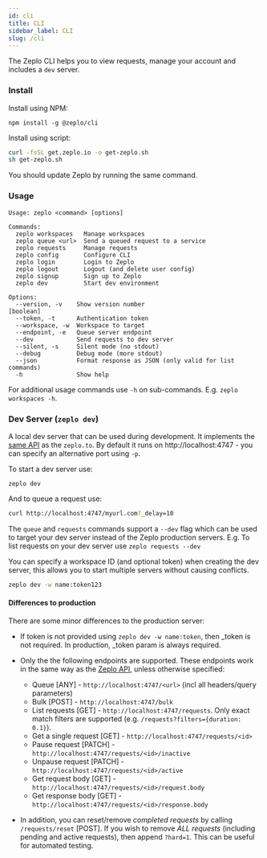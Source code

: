 ```yaml
---
id: cli
title: CLI
sidebar_label: CLI
slug: /cli
---
```



The Zeplo CLI helps you to view requests, manage your account and includes a `dev` server.

### Install

Install using NPM:

```
npm install -g @zeplo/cli
```

Install using script:

```bash
curl -fsSL get.zeplo.io -o get-zeplo.sh
sh get-zeplo.sh
```

You should update Zeplo by running the same command.


### Usage

```
Usage: zeplo <command> [options]

Commands:
  zeplo workspaces   Manage workspaces
  zeplo queue <url>  Send a queued request to a service
  zeplo requests     Manage requests
  zeplo config       Configure CLI
  zeplo login        Login to Zeplo
  zeplo logout       Logout (and delete user config)
  zeplo signup       Sign up to Zeplo
  zeplo dev          Start dev environment

Options:
  --version, -v    Show version number                                 [boolean]
  --token, -t      Authentication token
  --workspace, -w  Workspace to target
  --endpoint, -e   Queue server endpoint
  --dev            Send requests to dev server
  --silent, -s     Silent mode (no stdout)
  --debug          Debug mode (more stdout)
  --json           Format response as JSON (only valid for list commands)
  -h               Show help

```

For additional usage commands use `-h` on sub-commands. E.g. `zeplo workspaces -h`.



### Dev Server (`zeplo dev`)

A local dev server that can be used during development. It implements the [same API](https://zeplo.io/docs) as the `zeplo.to`. By default it runs on http://localhost:4747 - you can specify an alternative port using `-p`.

To start a dev server use:

```
zeplo dev
```

And to queue a request use: 

```sh
curl http://localhost:4747/myurl.com?_delay=10
```

The `queue` and `requests` commands support a `--dev` flag which can be used to target your dev server instead of the Zeplo production servers. E.g. To list requests on your dev server use `zeplo requests --dev`

You can specify a workspace ID (and optional token) when creating the dev server, this allows you to start multiple servers without causing conflicts.

```sh
zeplo dev -w name:token123
```


#### Differences to production

There are some minor differences to the production server:

 * If token is not provided using `zeplo dev -w name:token`, then _token is not required. In production, _token param is always required.

 * Only the the following endpoints are supported. These endpoints work in the same way as the [Zeplo API](https://zeplo.io/docs), unless otherwise specified:

    * Queue [ANY] - `http://localhost:4747/<url>` (incl all headers/query parameters)
    * Bulk [POST] - `http://localhost:4747/bulk`
    * List requests [GET] - `http://localhost:4747/requests`. Only exact match filters are supported (e.g. `/requests?filters={duration: 0.1}`).
    * Get a single request [GET] - `http://localhost:4747/requests/<id>`
    * Pause request [PATCH] - `http://localhost:4747/requests/<id>/inactive`
    * Unpause request [PATCH] - `http://localhost:4747/requests/<id>/active`
    * Get request body [GET] - `http://localhost:4747/requests/<id>/request.body`
    * Get response body [GET] - `http://localhost:4747/requests/<id>/response.body`

* In addition, you can reset/remove *completed requests* by calling `/requests/reset` [POST]. If you wish to remove *ALL requests* (including pending and active requests), then append `?hard=1`. This can be useful for automated testing.

